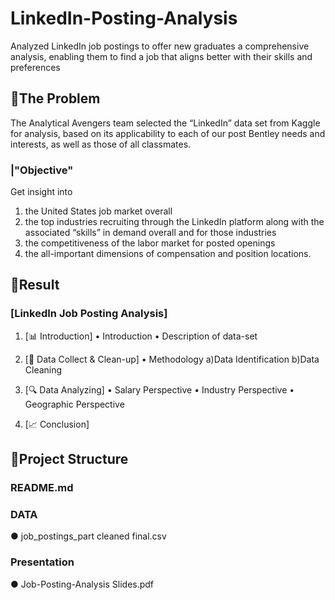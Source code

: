 # LinkedIn-Posting-Analysis
Analyzed LinkedIn job postings to offer new graduates a comprehensive analysis, enabling them to find a job that aligns better with their skills and preferences

## 🎯The Problem
The Analytical Avengers team selected the “LinkedIn” data set from Kaggle for analysis, based on its applicability to each of our post Bentley needs and interests, as well as those of all classmates. 

### |"Objective"
Get insight into

1. the United States job market overall
2. the top industries recruiting through the LinkedIn platform along with the associated “skills” in demand overall and for those industries
3. the competitiveness of the labor market for posted openings
4. the all-important dimensions of compensation and position locations.

## 🎯Result
### [LinkedIn **Job Posting Analysis]**

1. [📊 Introduction]
• Introduction
• Description of data-set

2. [🧹 Data Collect & Clean-up]
• Methodology
    a)Data Identification
    b)Data Cleaning

3. [🔍 Data Analyzing]
• Salary Perspective
• Industry Perspective
• Geographic Perspective
4. [📈 Conclusion]

## 🎯Project Structure
### README.md

### DATA
● job_postings_part cleaned final.csv

### Presentation
● Job-Posting-Analysis Slides.pdf
